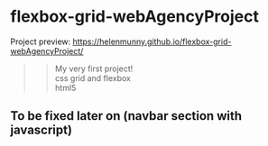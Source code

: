 # flexbox-grid-webAgencyProject

Project preview: https://helenmunny.github.io/flexbox-grid-webAgencyProject/

>>My very first project! <br>
>>  css grid and flexbox <br> 
>> html5

## To be fixed later on (navbar section with javascript)
